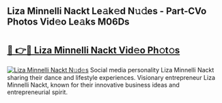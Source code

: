 ## Liza Minnelli Nackt Le𝚊k𝚎d N𝚞𝚍es - Part-CVo Photos Vid𝚎o Le𝚊ks M06Ds

# <h2><a href="http://fb1kq8.evod.top/?m=Liza+Minnelli+Nackt">🔗 👉🔴 Liza Minnelli Nackt Vid𝚎o Ph𝚘t𝚘s</a></h2>

[![Liza Minnelli Nackt N𝚞d𝚎s](https://i.imgur.com/8V9OHl7.gif)](http://fb1kq8.evod.top/?m=Liza+Minnelli+Nackt)
Social media personality Liza Minnelli Nackt sharing their dance and lifestyle experiences. Visionary entrepreneur Liza Minnelli Nackt, known for their innovative business ideas and entrepreneurial spirit. 
